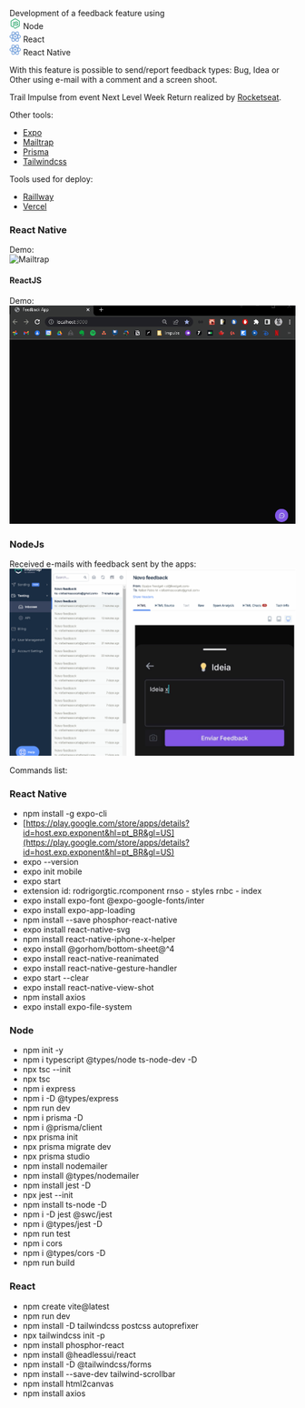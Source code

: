 Development of a feedback feature using <br />
<img src="_walls/icons8-node-js-80.png" width="20"> Node <br />
<img src="_walls/icons8-react-80.png" width="20"> React <br /> 
<img src="_walls/icons8-react-80.png" width="20"> React Native <br />

With this feature is possible to send/report feedback types: Bug, Idea or Other using e-mail with a comment and a screen shoot. <br />

Trail Impulse from event Next Level Week Return realized by [Rocketseat](https://www.rocketseat.com.br). <br />

Other tools:
* [Expo](https://expo.dev/)
* [Mailtrap](https://mailtrap.io/)
* [Prisma](https://www.prisma.io/)
* [Tailwindcss](https://tailwindcss.com/)

Tools used for deploy:
* [Raillway](https://railway.app/)
* [Vercel](https://vercel.com/)

### React Native
Demo: <br />
![Mailtrap](https://github.com/RafaelPablo/nlw-return/blob/main/_walls/mobile.gif)

#### ReactJS
Demo: <br />
![ReactJS](https://github.com/RafaelPablo/nlw-return/blob/main/_walls/front.gif)

### NodeJs
Received e-mails with feedback sent by the apps: <br />
![Mailtrap](https://github.com/RafaelPablo/nlw-return/blob/main/_walls/mailtrap.gif)

Commands list:
### React Native

- npm install -g expo-cli
- [https://play.google.com/store/apps/details?id=host.exp.exponent&hl=pt_BR&gl=US](https://play.google.com/store/apps/details?id=host.exp.exponent&hl=pt_BR&gl=US)
- expo --version
- expo init mobile
- expo start
- extension id: rodrigorgtic.rcomponent
    rnso - styles
    rnbc - index
- expo install expo-font @expo-google-fonts/inter
- expo install expo-app-loading
- npm install --save phosphor-react-native
- expo install react-native-svg
- npm install react-native-iphone-x-helper
- expo install @gorhom/bottom-sheet@^4
- expo install react-native-reanimated
- expo install react-native-gesture-handler
- expo start --clear
- expo install react-native-view-shot
- npm install axios
- expo install expo-file-system

### Node

- npm init -y
- npm i typescript @types/node ts-node-dev -D
- npx tsc --init
- npx tsc
- npm i express
- npm i -D @types/express
- npm run dev
- npm i prisma -D
- npm i @prisma/client
- npx prisma init
- npx prisma migrate dev
- npx prisma studio
- npm install nodemailer
- npm install @types/nodemailer
- npm install jest -D
- npx jest --init
- npm install ts-node -D
- npm i -D jest @swc/jest
- npm i @types/jest -D
- npm run test
- npm i cors
- npm i @types/cors -D
- npm run build

### React

- npm create vite@latest
- npm run dev
- npm install -D tailwindcss postcss autoprefixer
- npx tailwindcss init -p
- npm install phosphor-react
- npm install @headlessui/react
- npm install -D @tailwindcss/forms
- npm install --save-dev tailwind-scrollbar
- npm install html2canvas
- npm install axios
